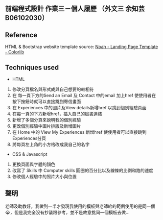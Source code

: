 ## 前端程式設計 作業三－個人履歷 （外文三 余知芸 B06102030）

## Reference
HTML & Bootstrap website template source: [Noah - Landing Page Template - Colorlib](https://colorlib.com/wp/template/noah/)
## Techniques used 
* HTML
1. 修改分頁檔名與形式成與自己想要的較相符
2. 在 每一頁下方的Send an Email 及 Contact 中的email 加上href 使使用者在按下按鈕時就可以直接跳到寄信畫面
3. 在 Experiences 中的圖片及View details新增href 以跳到個別經驗頁面
4. 在每一頁的下方新增href，插入自己的臉書連結
5. 新增了多個分頁來說明我的個別經驗
6. 更改個別經驗中圖片排版及新增圖片
7. 在 Home 中的 View My Experiences 新增href 使使用者可以直接跳到 Experiences分頁
8. 將每頁左上角的小方格改成我自己的名字

* CSS & Javascript
1. 更換頁面與字體的顏色
2. 改寫了 Skills 中 Computer skills 圓圈的百分比以及線條的比例和跑的速度
3. 修改個人經驗中的照片大小與位置

## 聲明
老師及助教好，我做到一半才發現我使用的模板與老師給的範例使用的是同一個😭，但是我完全沒有抄襲跟參考，並不是故意挑同一個模板去做...
